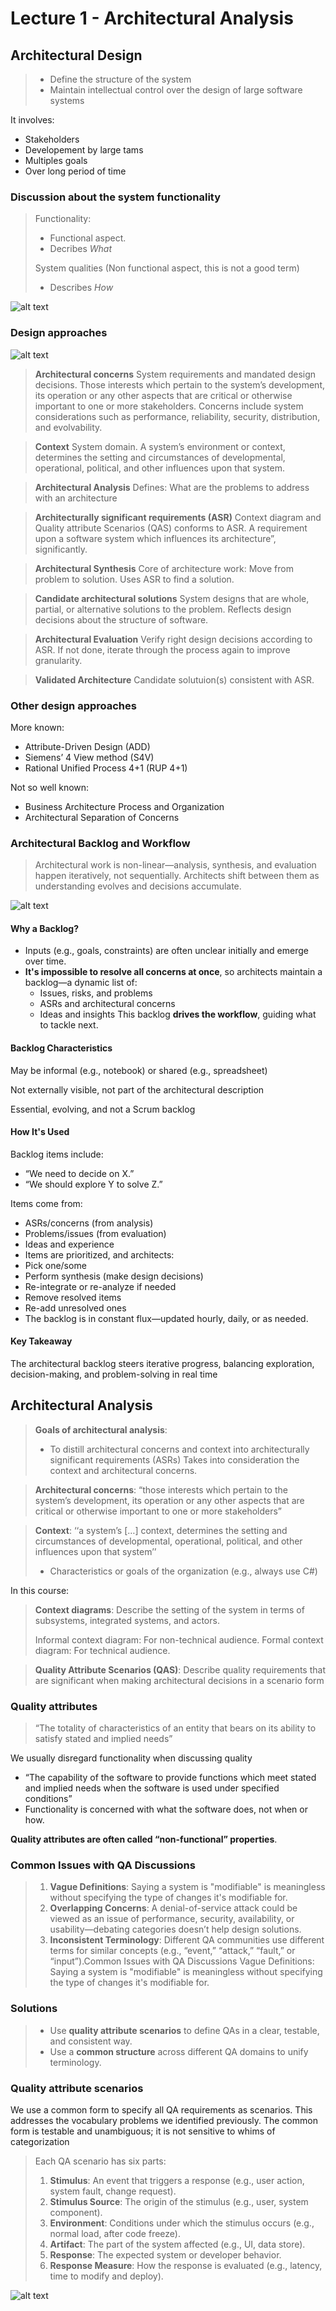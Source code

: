 # Lecture 1 - Architectural Analysis
## Architectural Design
>* Define the structure of the system
>* Maintain intellectual control over the design of large software systems

It involves:
* Stakeholders
* Developement by large tams
* Multiples goals
* Over long period of time

### Discussion about the system functionality
> Functionality: 
> * Functional aspect.
> * Decribes *What*
> 
> System qualities (Non functional aspect, this is not a good term)
> * Describes *How*

![alt text](images/functionality-systemsqualities.png)

### Design approaches
![alt text](images/design-approach.png)
> **Architectural concerns**
> System requirements and mandated design decisions. 
> Those interests which pertain to the system’s development, its operation or any other aspects that are critical or otherwise important to one or more stakeholders. Concerns include system considerations such as performance, reliability, security, distribution, and evolvability.

> **Context** 
> System domain.
> A system’s environment or context, determines the setting and circumstances of developmental, operational, political, and
other influences upon that system.

> **Architectural Analysis**
> Defines: What are the problems to address with an architecture

> **Architecturally significant requirements (ASR)**
> Context diagram and Quality attribute Scenarios (QAS) conforms to ASR. 
> A requirement upon a software system which influences its architecture”, significantly.

> **Architectural Synthesis**
> Core of architecture work: Move from problem to solution.
> Uses ASR to find a solution.

> **Candidate architectural solutions**
> System designs that are whole, partial, or alternative solutions to the problem. Reflects design decisions about the structure of software.

> **Architectural Evaluation**
> Verify right design decisions according to ASR.
> If not done, iterate through the process again to improve granularity.

> **Validated Architecture**
> Candidate solutuion(s) consistent with ASR.

### Other design approaches
More known:
* Attribute-Driven Design (ADD)
* Siemens’ 4 View method (S4V)
* Rational Unified Process 4+1 (RUP 4+1)

Not so well known:
* Business Architecture Process and Organization
* Architectural Separation of Concerns

### Architectural Backlog and Workflow
> Architectural work is non-linear—analysis, synthesis, and evaluation happen iteratively, not sequentially. Architects shift between them as understanding evolves and decisions accumulate.

![alt text](images/backlog.png)

#### Why a Backlog?
* Inputs (e.g., goals, constraints) are often unclear initially and emerge over time.
* **It's impossible to resolve all concerns at once**, so architects maintain a backlog—a dynamic list of:
  * Issues, risks, and problems
  * ASRs and architectural concerns
  * Ideas and insights
This backlog **drives the workflow**, guiding what to tackle next.

#### Backlog Characteristics
May be informal (e.g., notebook) or shared (e.g., spreadsheet)

Not externally visible, not part of the architectural description

Essential, evolving, and not a Scrum backlog

#### How It's Used
Backlog items include:
* “We need to decide on X.”
* “We should explore Y to solve Z.”

Items come from:
* ASRs/concerns (from analysis)
* Problems/issues (from evaluation)
* Ideas and experience
* Items are prioritized, and architects:
* Pick one/some
* Perform synthesis (make design decisions)
* Re-integrate or re-analyze if needed
* Remove resolved items
* Re-add unresolved ones
* The backlog is in constant flux—updated hourly, daily, or as needed.

#### Key Takeaway
The architectural backlog steers iterative progress, balancing exploration, decision-making, and problem-solving in real time

## Architectural Analysis
> **Goals of architectural analysis**: 
> * To distill architectural concerns and context into architecturally significant
requirements (ASRs)
> Takes into consideration the context and architectural concerns.

> **Architectural concerns**: “those interests which pertain to the system’s development, its operation or any other aspects that are critical or otherwise important to one or more stakeholders” 

> **Context**: ‘‘a system’s […] context, determines the setting and circumstances of developmental, operational, political, and other influences upon that system’’
>* Characteristics or goals of the organization (e.g., always use C#)

In this course:
> **Context diagrams**: Describe the setting of the system in terms of subsystems, integrated systems, and actors.
>
> Informal context diagram: For non-technical audience.
> Formal context diagram: For technical audience.

> **Quality Attribute Scenarios (QAS)**: Describe quality requirements that are significant when making architectural decisions in a scenario form

### Quality attributes
> “The totality of characteristics of an entity that bears on its ability to satisfy stated and implied needs” 

We usually disregard functionality when discussing quality
* “The capability of the software to provide functions which meet stated and implied needs when the software is used under specified conditions”
* Functionality is concerned with what the software does, not when or how.

**Quality attributes are often called “non-functional” properties**.

### Common Issues with QA Discussions
> 1. **Vague Definitions**: Saying a system is "modifiable" is meaningless without specifying the type of changes it's modifiable for.
> 2. **Overlapping Concerns**: A denial-of-service attack could be viewed as an issue of performance, security, availability, or usability—debating categories doesn’t help design solutions.
> 3. **Inconsistent Terminology**: Different QA communities use different terms for similar concepts (e.g., “event,” “attack,” “fault,” or “input”).Common Issues with QA Discussions
Vague Definitions: Saying a system is "modifiable" is meaningless without specifying the type of changes it's modifiable for.

### Solutions
> * Use **quality attribute scenarios** to define QAs in a clear, testable, and consistent way.
> * Use a **common structure** across different QA domains to unify terminology.

### Quality attribute scenarios
We use a common form to specify all QA requirements as scenarios. This addresses the vocabulary problems we identified previously. The common form is testable and unambiguous; it is not sensitive to whims of categorization
>
>Each QA scenario has six parts:
>1. **Stimulus**: An event that triggers a response (e.g., user action, system fault, change request).
>2. **Stimulus Source**: The origin of the stimulus (e.g., user, system component).
>3. **Environment**: Conditions under which the stimulus occurs (e.g., normal load, after code freeze).
>4. **Artifact**: The part of the system affected (e.g., UI, data store).
>5. **Response**: The expected system or developer behavior.
>6. **Response Measure**: How the response is evaluated (e.g., latency, time to modify and deploy).

![alt text](images/qas.png)
